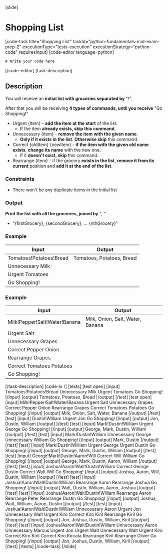 [slide]
# Shopping List
[code-task title="Shopping List" taskId="python-fundamentals-mid-exam-prep-2" executionType="tests-execution" executionStrategy="python-code" requiresInput]
[code-editor language=python]
```
# Write your code here
```
[/code-editor]
[task-description]
## Description
You will receive an **initial list with groceries separated by** "!".

After that you will be receiving **4 types of commands, until you receive** "Go Shopping!"
- Urgent \{item\} - **add the item at the start** of the list. 
    - If the item **already exists, skip this command**.
- Unnecessary \{item\} - **remove the item with the given name**. 
    - **Only if it exists in the list**. **Otherwise skip** this command.
- Correct \{oldItem\} \{newItem\} - **if the item with the given old name exists**, **change its name** with the new one. 
    - If it **doesn't exist, skip** this command.
- Rearrange \{item\} - if the grocery **exists in the list**, **remove it from its current** position and **add it at the end of the list**.

### Constraints
- There won't be any duplicate items in the initial list

### Output
**Print the list with all the groceries, joined by** ", ".
- "\{firstGrocery\}, \{secondGrocery\}, … \{nthGrocery\}"

### Example
| **Input** | **Output** |
| --- | --- |
| Tomatoes!Potatoes!Bread | Tomatoes, Potatoes, Bread |
| Unnecessary Milk | |
| Urgent Tomatoes | |
| Go Shopping! | |

### Example
| **Input** | **Output** |
| --- | --- |
| Milk!Pepper!Salt!Water!Banana | Milk, Onion, Salt, Water, Banana |
| Urgent Salt | |
| Unnecessary Grapes  | |
| Correct Pepper Onion | |
| Rearrange Grapes | |
| Correct Tomatoes Potatoes | |
| Go Shopping! | |

[/task-description]
[code-io /]
[tests]
[test open]
[input]
Tomatoes!Potatoes!Bread
Unnecessary Milk
Urgent Tomatoes
Go Shopping!
[/input]
[output]
Tomatoes, Potatoes, Bread
[/output]
[/test]
[test open]
[input]
Milk!Pepper!Salt!Water!Banana
Urgent Salt
Unnecessary Grapes 
Correct Pepper Onion
Rearrange Grapes
Correct Tomatoes Potatoes
Go Shopping!
[/input]
[output]
Milk, Onion, Salt, Water, Banana
[/output]
[/test]
[test]
[input]
Dustin!William
Urgent Jon
Go Shopping!
[/input]
[output]
Jon, Dustin, William
[/output]
[/test]
[test]
[input]
Mark!Dustin!William
Urgent George
Go Shopping!
[/input]
[output]
George, Mark, Dustin, William
[/output]
[/test]
[test]
[input]
Mark!Dustin!William
Unnecessary George
Unnecessary William
Go Shopping!
[/input]
[output]
Mark, Dustin
[/output]
[/test]
[test]
[input]
Mark!Dustin!William
Urgent George
Urgent Dustin
Go Shopping!
[/input]
[output]
George, Mark, Dustin, William
[/output]
[/test]
[test]
[input]
George!Mark!Dustin!Aaron!Will
Correct Will William
Go Shopping!
[/input]
[output]
George, Mark, Dustin, Aaron, William
[/output]
[/test]
[test]
[input]
Joshua!Aaron!Walt!Dustin!William
Correct George Dustin
Correct Walt Will
Go Shopping!
[/input]
[output]
Joshua, Aaron, Will, Dustin, William
[/output]
[/test]
[test]
[input]
Joshua!Aaron!Walt!Dustin!William
Rearrange Aaron
Rearrange Joshua
Go Shopping!
[/input]
[output]
Walt, Dustin, William, Aaron, Joshua
[/output]
[/test]
[test]
[input]
Joshua!Aaron!Walt!Dustin!William
Rearrange Aaron
Rearrange Peter
Rearrange Dustin
Go Shopping!
[/input]
[output]
Joshua, Walt, William, Aaron, Dustin
[/output]
[/test]
[test]
[input]
Joshua!Aaron!Walt!Dustin!William
Unnecessary Aaron
Urgent Jon
Unnecessary Walt
Urgent Kiro
Correct Kiro Kiril
Rearrange Kiril
Go Shopping!
[/input]
[output]
Jon, Joshua, Dustin, William, Kiril
[/output]
[/test]
[test]
[input]
Joshua!Aaron!Walt!Dustin!William
Unnecessary Aaron
Unnecessary Marcus
Urgent Jon
Urgent Walt
Unnecessary Walt
Urgent Kiro
Correct Kiro Kiril
Correct Kiro Kircata
Rearrange Kiril
Rearrange Oliver
Go Shopping!
[/input]
[output]
Jon, Joshua, Dustin, William, Kiril
[/output]
[/test]
[/tests]
[/code-task]
[/slide]